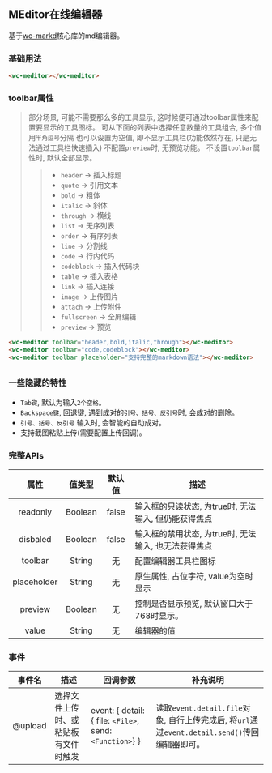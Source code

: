 <style>
.flex,.flex-free { display:flex;align-items:center;margin-top:16px }
.flex > *,.flex-free > *{margin:0 16px}
.flex > *{flex:1}
</style>

## MEditor在线编辑器
基于[wc-markd](?wc-markd)核心库的md编辑器。



### 基础用法

```html
<wc-meditor></wc-meditor>
```

<wc-meditor></wc-meditor>


### toolbar属性
> 部分场景, 可能不需要那么多的工具显示, 这时候便可通过toolbar属性来配置要显示的工具图标。
> 可从下面的列表中选择任意数量的工具组合, 多个值用`半角逗号`分隔
> 也可以设置为空值, 即不显示工具栏(功能依然存在, 只是无法通过工具栏快速插入)
> 不配置`preview`时, 无预览功能。 不设置`toolbar`属性时, 默认全部显示。
>> + `header` -> 插入标题
>> + `quote` -> 引用文本
>> + `bold` -> 粗体
>> + `italic` -> 斜体
>> + `through` -> 横线
>> + `list` -> 无序列表
>> + `order` -> 有序列表
>> + `line` -> 分割线
>> + `code` -> 行内代码
>> + `codeblock` -> 插入代码块
>> + `table` -> 插入表格
>> + `link` -> 插入连接
>> + `image` -> 上传图片
>> + `attach` -> 上传附件
>> + `fullscreen` -> 全屏编辑
>> + `preview` -> 预览


```html
<wc-meditor toolbar="header,bold,italic,through"></wc-meditor>
<wc-meditor toolbar="code,codeblock"></wc-meditor>
<wc-meditor toolbar placeholder="支持完整的markdown语法"></wc-meditor>
```

<wc-meditor toolbar="header,bold,italic,through"></wc-meditor>
---
<wc-meditor toolbar="code,codeblock"></wc-meditor>
---
<wc-meditor toolbar="code,codeblock,preview"></wc-meditor>
---
<wc-meditor toolbar placeholder="支持完整的markdown语法"></wc-meditor>


### 一些隐藏的特性

+ `Tab键`, 默认为输入`2个空格`。
+ `Backspace键`, 回退键, 遇到成对的`引号、括号、反引号`时, 会成对的删除。
+ `引号、括号、反引号` 输入时, 会智能的自动成对。
+ 支持截图粘贴上传(需要配置上传回调)。


### 完整APIs

|  属性  |  值类型  |   默认值   |     描述   |
|  :-:  |   :-:   |   :-:   |     -   |
|  readonly  |   Boolean  | false   |  输入框的只读状态, 为true时, 无法输入, 但仍能获得焦点  |
|  disbaled  |   Boolean  | false   |  输入框的禁用状态, 为true时, 无法输入, 也无法获得焦点 |
|  toolbar  |   String  |  无   |   配置编辑器工具栏图标   |
|  placeholder  |   String  |  无   |  原生属性, 占位字符, value为空时显示 |
|  preview  |   Boolean  |  无   |  控制是否显示预览, 默认窗口大于768时显示。 |
|  value  |   String  |   无   |  编辑器的值  |


### 事件
|  事件名  |  描述  |     回调参数   |   补充说明   |
|  :-:  |   -   |   -   |     -   |
|  @upload  |  选择文件上传时、或粘贴板有文件时触发  |  event: { detail: { file: `<File>`, send: `<Function>`} }  |  读取`event.detail.file`对象, 自行上传完成后, 将`url`通过`event.detail.send()`传回编辑器即可。  |